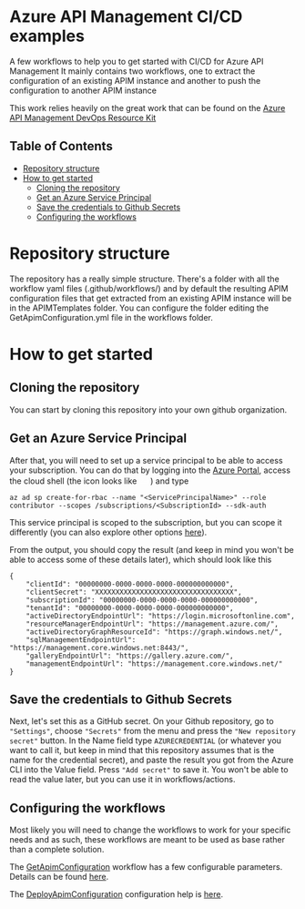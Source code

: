 # Azure API Management CI/CD examples <!-- omit in toc -->
A few workflows to help you to get started with CI/CD for Azure API Management
It mainly contains two workflows, one to extract the configuration of an existing APIM instance and another to push the configuration to another APIM instance

This work relies heavily on the great work that can be found on the [Azure API Management DevOps Resource Kit](https://github.com/Azure/azure-api-management-devops-resource-kit)

## Table of Contents  <!-- omit in toc -->
- [Repository structure](#repository-structure)
- [How to get started](#how-to-get-started)
  - [Cloning the repository](#cloning-the-repository)
  - [Get an Azure Service Principal](#get-an-azure-service-principal)
  - [Save the credentials to Github Secrets](#save-the-credentials-to-github-secrets)
  - [Configuring the workflows](#configuring-the-workflows)

# Repository structure
The repository has a really simple structure.
There's a folder with all the workflow yaml files (.github/workflows/) and by default the resulting APIM configuration files that get extracted from an existing APIM instance will be in the APIMTemplates folder. You can configure the folder editing the GetApimConfiguration.yml file in the workflows folder.

# How to get started

## Cloning the repository
You can start by cloning this repository into your own github organization. 

## Get an Azure Service Principal
After that, you will need to set up a service principal to be able to access your subscription. 
You can do that by logging into the [Azure Portal](https://portal.azure.com), access the cloud shell (the icon looks like <svg viewBox="0 0 16 16" class="" width="16px" role="presentation" fill="#fff" focusable="false" xmlns:svg="http://www.w3.org/2000/svg" xmlns:xlink="http://www.w3.org/1999/xlink" id="FxSymbol0-006" data-type="333"><g><title></title><path d="M15 2v12H1V2h14m1-1H0v14h16V1z"></path><path d="M12.5 12h-4c-.3 0-.5-.2-.5-.5s.2-.5.5-.5h4c.3 0 .5.2.5.5s-.2.5-.5.5zM7.8 8.1s0-.1 0 0v-.5L3.7 4.3c-.2-.2-.5-.2-.7 0-.2.3-.1.6.1.7l3.5 3-3.5 3c-.2.2-.2.5-.1.7.1.1.2.2.4.2.1 0 .2 0 .3-.1l3.9-3.3v-.1c.2-.2.2-.2.2-.3 0 .1 0 0 0 0z"></path></g></svg> ) and type

```
az ad sp create-for-rbac --name "<ServicePrincipalName>" --role contributor --scopes /subscriptions/<SubscriptionId> --sdk-auth
```

This service principal is scoped to the subscription, but you can scope it differently (you can also explore other options  [here](https://docs.microsoft.com/en-us/cli/azure/create-an-azure-service-principal-azure-cli)).

From the output, you should copy the result (and keep in mind you won't be able to access some of these details later), which should look like this

```
{
    "clientId": "00000000-0000-0000-0000-000000000000",
    "clientSecret": "XXXXXXXXXXXXXXXXXXXXXXXXXXXXXXXXXX",
    "subscriptionId": "00000000-0000-0000-0000-000000000000",
    "tenantId": "00000000-0000-0000-0000-000000000000",
    "activeDirectoryEndpointUrl": "https://login.microsoftonline.com",
    "resourceManagerEndpointUrl": "https://management.azure.com/",
    "activeDirectoryGraphResourceId": "https://graph.windows.net/",
    "sqlManagementEndpointUrl": "https://management.core.windows.net:8443/",
    "galleryEndpointUrl": "https://gallery.azure.com/",
    "managementEndpointUrl": "https://management.core.windows.net/"
}
```

## Save the credentials to Github Secrets
Next, let's set this as a GitHub secret. On your Github repository, go to `"Settings"`, choose `"Secrets"` from the menu and press the `"New repository secret"` button.
In the Name field type `AZURECREDENTIAL` (or whatever you want to call it, but keep in mind that this repository assumes that is the name for the credential secret), and paste the result you got from the Azure CLI into the Value field. Press `"Add secret"` to save it. You won't be able to read the value later, but you can use it in workflows/actions.

## Configuring the workflows

Most likely you will need to change the workflows to work for your specific needs and as such, these workflows are meant to be used as base rather than a complete solution.

The [GetApimConfiguration](.github/workflows/GetApimConfiguration.yml) workflow has a few configurable parameters. Details can be found [here](.github/workflows/GetApimConfiguration.md).

The [DeployApimConfiguration](.github/workflows/DeployAPIMConfiguration.yml) configuration help is [here](.github/workflows/DeployApimConfiguration.md).
